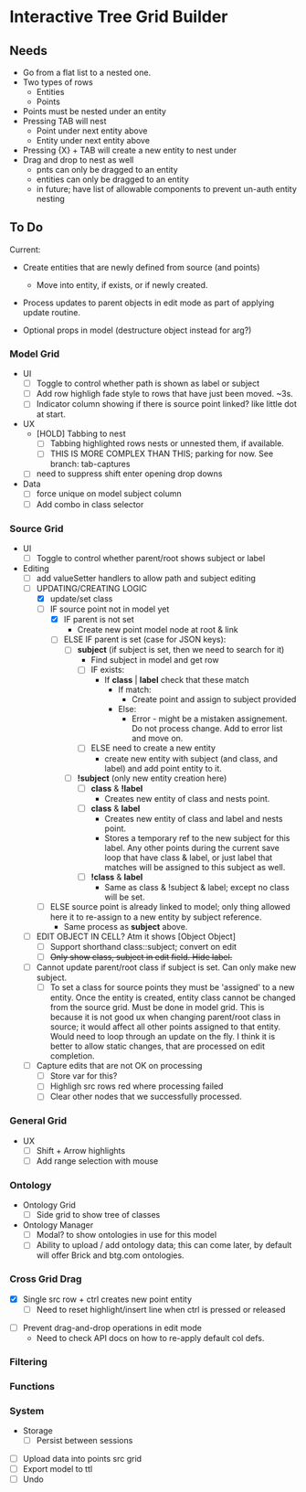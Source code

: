 # Interactive Tree Grid Builder

## Needs

* Go from a flat list to a nested one.
* Two types of rows
    * Entities
    * Points
* Points must be nested under an entity
* Pressing TAB will nest
    * Point under next entity above
    * Entity under next entity above
* Pressing {X} + TAB will create a new entity to nest under
* Drag and drop to nest as well
    * pnts can only be dragged to an entity
    * entities can only be dragged to an entity
    * in future; have list of allowable components to prevent un-auth entity nesting


## To Do

Current:
* Create entities that are newly defined from source (and points)
  * Move into entity, if exists, or if newly created.
* Process updates to parent objects in edit mode as part of applying update routine.


* Optional props in model (destructure object instead for arg?)

### Model Grid

* UI
  * [ ] Toggle to control whether path is shown as label or subject
  * [ ] Add row highligh fade style to rows that have just been moved. ~3s.
  * [ ] Indicator column showing if there is source point linked? like little dot at start.
* UX
  * [HOLD] Tabbing to nest
    * [ ] Tabbing highlighted rows nests or unnested them, if available.
    * [ ] THIS IS MORE COMPLEX THAN THIS; parking for now. See branch: tab-captures
  * [ ] need to suppress shift enter opening drop downs
* Data
  * [ ] force unique on model subject column
  * [ ] Add combo in class selector

### Source Grid

* UI
  * [ ] Toggle to control whether parent/root shows subject or label
* Editing
  - [ ] add valueSetter handlers to allow path and subject editing
  * [ ] UPDATING/CREATING LOGIC
    * [x] update/set class
    * [ ] IF source point not in model yet
      * [X] IF parent is not set
        * Create new point model node at root & link
      * [ ] ELSE IF parent is set (case for JSON keys):
        * [ ] **subject** (if subject is set, then we need to search for it)
          * Find subject in model and get row
          * [ ] IF exists:
            * If **class** | **label** check that these match
              *  If match:
                 *  Create point and assign to subject provided
              *  Else:
                 *  Error - might be a mistaken assignement. Do not process change. Add to error list and move on.
          * [ ] ELSE need to create a new entity
            *  create new entity with subject (and class, and label) and add point entity to it.
        * [ ] **!subject** (only new entity creation here)
          * [ ] **class** & **!label**
            * Creates new entity of class and nests point.
          * [ ] **class** & **label**
            * Creates new entity of class and label and nests point.
            * Stores a temporary ref to the new subject for this label. Any other points during the current save loop that have class & label, or just label that matches will be assigned to this subject as well. 
          * [ ] **!class** & **label**
            * Same as class & !subject & label; except no class will be set.
    * [ ] ELSE source point is already linked to model; only thing allowed here it to re-assign to a new entity by subject reference.
      * Same process as **subject** above.
  * [ ] EDIT OBJECT IN CELL? Atm it shows [Object Object]
    * [ ] Support shorthand class::subject; convert on edit
    * [ ] ~~Only show class, subject in edit field. Hide label.~~
  * [ ] Cannot update parent/root class if subject is set. Can only make new subject.
    * [ ] To set a class for source points they must be 'assigned' to a new entity. Once the entity is created, entity class cannot be changed from the source grid. Must be done in model grid. This is because it is not good ux when changing parent/root class in source; it would affect all other points assigned to that entity. Would need to loop through an update on the fly. I think it is better to allow static changes, that are processed on edit completion.
  * [ ] Capture edits that are not OK on processing
    * [ ] Store var for this?
    * [ ] Highligh src rows red where processing failed
    * [ ] Clear other nodes that we successfully processed.

### General Grid
* UX
  * [ ] Shift + Arrow highlights
  * [ ] Add range selection with mouse

### Ontology
* Ontology Grid
  * [ ] Side grid to show tree of classes
* Ontology Manager
  * [ ] Modal? to show ontologies in use for this model
  * [ ] Ability to upload / add ontology data; this can come later, by default will offer Brick and btg.com ontologies.

### Cross Grid Drag
* [x] Single src row + ctrl creates new point entity
  * [ ] Need to reset highlight/insert line when ctrl is pressed or released
- [ ] Prevent drag-and-drop operations in edit mode
  - Need to check API docs on how to re-apply default col defs.

### Filtering

### Functions

### System

* Storage
  * [ ] Persist between sessions
* [ ] Upload data into points src grid
* [ ] Export model to ttl
* [ ] Undo